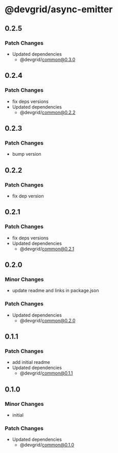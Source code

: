 # @devgrid/async-emitter

## 0.2.5

### Patch Changes

- Updated dependencies
  - @devgrid/common@0.3.0

## 0.2.4

### Patch Changes

- fix deps versions
- Updated dependencies
  - @devgrid/common@0.2.2

## 0.2.3

### Patch Changes

- bump version

## 0.2.2

### Patch Changes

- fix dep version

## 0.2.1

### Patch Changes

- fix deps versions
- Updated dependencies
  - @devgrid/common@0.2.1

## 0.2.0

### Minor Changes

- update readme and links in package.json

### Patch Changes

- Updated dependencies
  - @devgrid/common@0.2.0

## 0.1.1

### Patch Changes

- add initial readme
- Updated dependencies
  - @devgrid/common@0.1.1

## 0.1.0

### Minor Changes

- initial

### Patch Changes

- Updated dependencies
  - @devgrid/common@0.1.0
